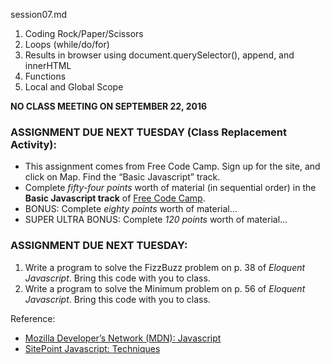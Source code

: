 session07.md

1. Coding Rock/Paper/Scissors
2. Loops (while/do/for)
3. Results in browser using document.querySelector(), append, and innerHTML
4. Functions
5. Local and Global Scope

**NO CLASS MEETING ON SEPTEMBER 22, 2016**

### ASSIGNMENT DUE NEXT TUESDAY (Class Replacement Activity):
- This assignment comes from Free Code Camp. Sign up for the site, and click on Map. Find the “Basic Javascript” track. 
- Complete *fifty-four points* worth of material (in sequential order) in the **Basic Javascript track** of [Free Code Camp](http://freecodecamp.org). 
- BONUS: Complete *eighty points* worth of material…
- SUPER ULTRA BONUS: Complete *120 points* worth of material…

### ASSIGNMENT DUE NEXT TUESDAY:
1. Write a program to solve the FizzBuzz problem on p. 38 of *Eloquent Javascript*. Bring this code with you to class.
2. Write a program to solve the Minimum problem on p. 56 of *Eloquent Javascript*. Bring this code with you to class. 

Reference:
- [Mozilla Developer’s Network (MDN): Javascript](https://developer.mozilla.org/en-US/docs/Web/JavaScript)
- [SitePoint Javascript: Techniques](https://www.sitepoint.com/javascript/)